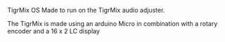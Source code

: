 TigrMix OS
Made to run on the TigrMix audio adjuster.

The TigrMix is made using an arduino Micro in combination with a rotary encoder and a 16 x 2 LC display
